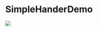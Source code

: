# SimpleHanderDemo

![](http://upload-images.jianshu.io/upload_images/49483-698d1b6e598b2230.gif?imageMogr2/auto-orient/strip/%7CimageView2/2/w/300)
